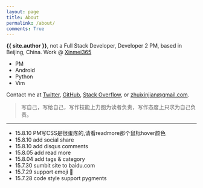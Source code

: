 ```yaml
---
layout: page
title: About
permalink: /about/
comments: True
---
```


**{{ site.author }}**, not a Full Stack Developer, Developer 2 PM, based in Beijing, China. Work @ [Xinmei365][4]

- PM
- Android
- Python
- Vim

Contact me at [Twitter][1], [GitHub][2], [Stack Overflow][3], or <zhuixinjian@gmail.com>.

[1]: https://twitter.com/zhuixinjian
[2]: https://github.com/zhuixinjian
[3]: http://stackoverflow.com/users/499743/zhuixinjian
[4]: http://www.xinmei365.com/

> 写自己，写给自己，写作技能上力图为读者负责，写作态度上只求为自己负责。

---
- 15.8.10 PM写CSS是很蛋疼的,请看readmore那个鼠标hover颜色
- 15.8.10 add social share
- 15.8.10 add disqus comments
- 15.8.05 add read more
- 15.8.04 add tags & category
- 15.7.30 sumbit site to baidu.com
- 15.7.29 support emoji :100:
- 15.7.28 code style support pygments

